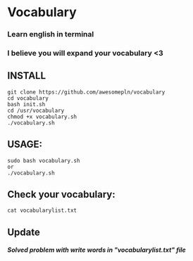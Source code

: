 # Vocabulary
### Learn english in terminal <br />
### I believe you will expand your vocabulary <3 <br />

## INSTALL
~~~
git clone https://github.com/awesomepln/vocabulary
cd vocabulary 
bash init.sh
cd /usr/vocabulary
chmod +x vocabulary.sh
./vocabulary.sh
~~~
## USAGE: <br />
~~~
sudo bash vocabulary.sh
or
./vocabulary.sh
~~~
## Check your vocabulary: <br />
~~~
cat vocabularylist.txt
~~~
## Update
##### Solved problem with write words in "vocabularylist.txt" file

